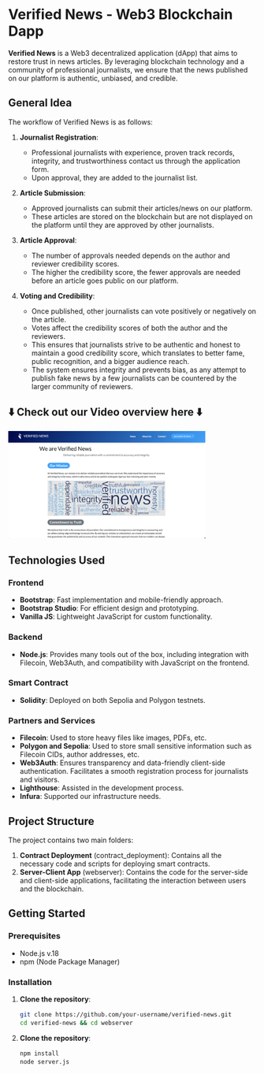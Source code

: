 # Verified News - Web3 Blockchain Dapp

**Verified News** is a Web3 decentralized application (dApp) that aims to restore trust in news articles. By leveraging blockchain technology and a community of professional journalists, we ensure that the news published on our platform is authentic, unbiased, and credible.

## General Idea

The workflow of Verified News is as follows:
1. **Journalist Registration**:
   - Professional journalists with experience, proven track records, integrity, and trustworthiness contact us through the application form.
   - Upon approval, they are added to the journalist list.

2. **Article Submission**:
   - Approved journalists can submit their articles/news on our platform.
   - These articles are stored on the blockchain but are not displayed on the platform until they are approved by other journalists.

3. **Article Approval**:
   - The number of approvals needed depends on the author and reviewer credibility scores.
   - The higher the credibility score, the fewer approvals are needed before an article goes public on our platform.

4. **Voting and Credibility**:
   - Once published, other journalists can vote positively or negatively on the article.
   - Votes affect the credibility scores of both the author and the reviewers.
   - This ensures that journalists strive to be authentic and honest to maintain a good credibility score, which translates to better fame, public recognition, and a bigger audience reach.
   - The system ensures integrity and prevents bias, as any attempt to publish fake news by a few journalists can be countered by the larger community of reviewers.
  
## ⬇️ Check out our Video overview here ⬇️
<a href="https://www.youtube.com/watch?v=abc123">
  <img src="https://github.com/KonstantinosLamprakis/articleChain/blob/main/images/Screenshot%202024-07-14%20at%2007.00.13.png" alt="Watch the video" width="400"/>
</a>


## Technologies Used

### Frontend
- **Bootstrap**: Fast implementation and mobile-friendly approach.
- **Bootstrap Studio**: For efficient design and prototyping.
- **Vanilla JS**: Lightweight JavaScript for custom functionality.

### Backend
- **Node.js**: Provides many tools out of the box, including integration with Filecoin, Web3Auth, and compatibility with JavaScript on the frontend.

### Smart Contract
- **Solidity**: Deployed on both Sepolia and Polygon testnets.

### Partners and Services
- **Filecoin**: Used to store heavy files like images, PDFs, etc.
- **Polygon and Sepolia**: Used to store small sensitive information such as Filecoin CIDs, author addresses, etc.
- **Web3Auth**: Ensures transparency and data-friendly client-side authentication. Facilitates a smooth registration process for journalists and visitors.
- **Lighthouse**: Assisted in the development process.
- **Infura**: Supported our infrastructure needs.

## Project Structure

The project contains two main folders:
1. **Contract Deployment** (contract_deployment): Contains all the necessary code and scripts for deploying smart contracts.
2. **Server-Client App** (webserver): Contains the code for the server-side and client-side applications, facilitating the interaction between users and the blockchain.

## Getting Started

### Prerequisites
- Node.js v.18
- npm (Node Package Manager)

### Installation

1. **Clone the repository**:
   ```sh
   git clone https://github.com/your-username/verified-news.git
   cd verified-news && cd webserver
2. **Clone the repository**:
   ```sh
   npm install
   node server.js

